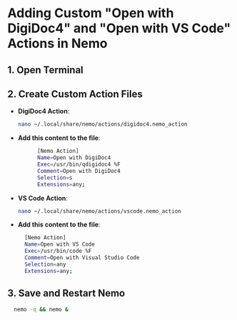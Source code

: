 # Adding Custom "Open with DigiDoc4" and "Open with VS Code" Actions in Nemo

## 1. Open Terminal

## 2. Create Custom Action Files

- **DigiDoc4 Action**:

  ```bash
  nano ~/.local/share/nemo/actions/digidoc4.nemo_action
  ```

- **Add this content to the file**:

  ```bash
        [Nemo Action]
        Name=Open with DigiDoc4
        Exec=/usr/bin/qdigidoc4 %F
        Comment=Open with DigiDoc4
        Selection=s
        Extensions=any;
  ```


- **VS Code Action**:

  ```bash
  nano ~/.local/share/nemo/actions/vscode.nemo_action
  ```

- **Add this content to the file**:

  ```bash
    [Nemo Action]
    Name=Open with VS Code
    Exec=/usr/bin/code %F
    Comment=Open with Visual Studio Code
    Selection=any
    Extensions=any;
  ```
  
## 3. Save and Restart Nemo

  ```bash
    nemo -q && nemo &
  ```

